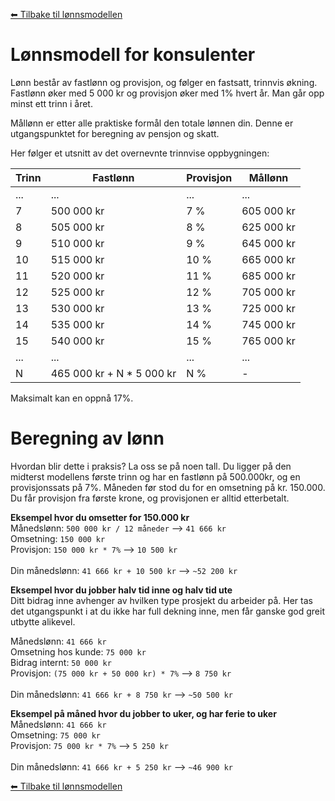 <!--
Apparat company repository (c) by Håkon Nilsen, et.al.

Apparat company repository is licensed under a
Creative Commons Attribution 4.0 International License.

You should have received a copy of the license along with this
work. If not, see <http://creativecommons.org/licenses/by/4.0/>.
-->

[⬅ Tilbake til lønnsmodellen](lonnsmodell.md)

# Lønnsmodell for konsulenter

Lønn består av fastlønn og provisjon, og følger en fastsatt, trinnvis økning. Fastlønn øker med 5 000 kr og provisjon øker med 1% hvert år. Man går opp minst ett trinn i året.

Mållønn er etter alle praktiske formål den totale lønnen din. Denne er utgangspunktet for beregning av pensjon og skatt.

Her følger et utsnitt av det overnevnte trinnvise oppbygningen:

| Trinn | Fastlønn                   | Provisjon | Mållønn    |
| ----- | -------------------------- | --------- | ---------- |
| ...   | ...                        | ...       | ...        |
| 7     | 500 000 kr                 | 7 %       | 605 000 kr |
| 8     | 505 000 kr                 | 8 %       | 625 000 kr |
| 9     | 510 000 kr                 | 9 %       | 645 000 kr |
| 10    | 515 000 kr                 | 10 %      | 665 000 kr |
| 11    | 520 000 kr                 | 11 %      | 685 000 kr |
| 12    | 525 000 kr                 | 12 %      | 705 000 kr |
| 13    | 530 000 kr                 | 13 %      | 725 000 kr |
| 14    | 535 000 kr                 | 14 %      | 745 000 kr |
| 15    | 540 000 kr                 | 15 %      | 765 000 kr |
| ...   | ...                        | ...       | ...        |
| N     | 465 000 kr + N \* 5 000 kr | N %       | -          |

Maksimalt kan en oppnå 17%.

# Beregning av lønn

Hvordan blir dette i praksis? La oss se på noen tall. Du ligger på den midterst modellens første trinn og har en fastlønn på 500.000kr, og en provisjonssats på 7%. Måneden før stod du for en omsetning på kr. 150.000. Du får provisjon fra første krone, og provisjonen er alltid etterbetalt.

**Eksempel hvor du omsetter for 150.000 kr**
<br>Månedslønn: `500 000 kr / 12 måneder` --> `41 666 kr`
<br>Omsetning: `150 000 kr`
<br>Provisjon: `150 000 kr * 7%` --> `10 500 kr`
<br>
<br>Din månedslønn: `41 666 kr + 10 500 kr` --> `~52 200 kr`

**Eksempel hvor du jobber halv tid inne og halv tid ute**
<br>Ditt bidrag inne avhenger av hvilken type prosjekt du arbeider på. Her tas det utgangspunkt i at du ikke har full dekning inne, men får ganske god greit utbytte alikevel.

Månedslønn: `41 666 kr`
<br>Omsetning hos kunde: `75 000 kr`
<br>Bidrag internt: `50 000 kr`
<br>Provisjon: `(75 000 kr + 50 000 kr) * 7%` --> `8 750 kr`
<br>
<br>Din månedslønn: `41 666 kr + 8 750 kr` --> `~50 500 kr`

**Eksempel på måned hvor du jobber to uker, og har ferie to uker**
<br>Månedslønn: `41 666 kr`
<br>Omsetning: `75 000 kr`
<br>Provisjon: `75 000 kr * 7%` --> `5 250 kr`
<br>
<br>Din månedslønn: `41 666 kr + 5 250 kr` --> `~46 900 kr`

[⬅ Tilbake til lønnsmodellen](lonnsmodell.md)
